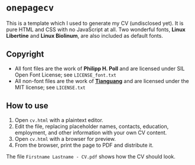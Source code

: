 `onepagecv`
===

This is a template which I used to generate my CV (undisclosed yet). It is pure HTML and CSS with no JavaScript at all. Two wonderful fonts, __Linux Libertine__ and __Linux Biolinum__, are also included as default fonts.

Copyright
---

* All font files are the work of __Philipp H. Poll__ and are licensed under SIL Open Font License; see `LICENSE_font.txt`
* All non-font files are the work of [__Tianguang__](https://github.com/pennzht/) and are licensed under the MIT license; see `LICENSE.txt`

How to use
---

1. Open `cv.html` with a plaintext editor.
2. Edit the file, replacing placeholder names, contacts, education, employment, and other information with your own CV content.
3. Open `cv.html` with a browser for preview.
4. From the browser, print the page to PDF and distribute it.

The file `Firstname Lastname - CV.pdf` shows how the CV should look.

